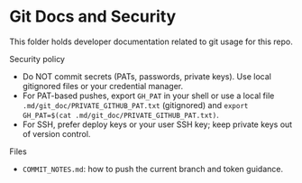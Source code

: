 # Git Docs and Security

This folder holds developer documentation related to git usage for this repo.

Security policy
- Do NOT commit secrets (PATs, passwords, private keys). Use local gitignored files or your credential manager.
- For PAT-based pushes, export `GH_PAT` in your shell or use a local file `.md/git_doc/PRIVATE_GITHUB_PAT.txt` (gitignored) and `export GH_PAT=$(cat .md/git_doc/PRIVATE_GITHUB_PAT.txt)`.
- For SSH, prefer deploy keys or your user SSH key; keep private keys out of version control.

Files
- `COMMIT_NOTES.md`: how to push the current branch and token guidance.

